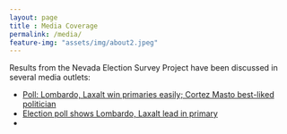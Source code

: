 ```yaml
--- 
layout: page
title : Media Coverage
permalink: /media/ 
feature-img: "assets/img/about2.jpeg"
---
```


Results from the Nevada Election Survey Project have been discussed in several media outlets:

* [Poll: Lombardo, Laxalt win primaries easily; Cortez Masto best-liked politician](https://www.kolotv.com/2022/06/05/poll-lombardo-laxalt-win-primaries-easily-cortez-maso-best-liked-politician/)
* [Election poll shows Lombardo, Laxalt lead in primary](https://thisisreno.com/2022/06/election-poll-shows-lombardo-laxalt-lead-in-primary/)
* 
